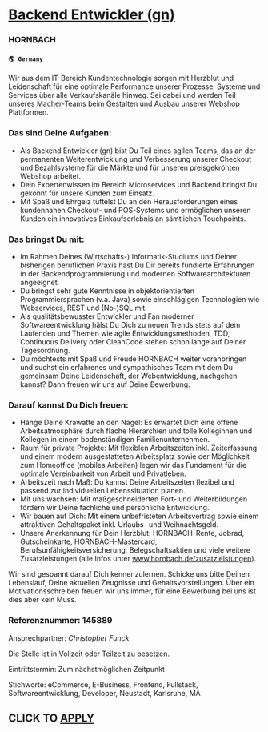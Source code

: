 # [Backend Entwickler (gn)](https://www.remotewlb.com/apply/backend-entwickler-gn)  
### HORNBACH  
#### `🌎 Germany`  

Wir aus dem IT-Bereich Kundentechnologie sorgen mit Herzblut und Leidenschaft für eine optimale Performance unserer Prozesse, Systeme und Services über alle Verkaufskanäle hinweg. Sei dabei und werden Teil unseres Macher-Teams beim Gestalten und Ausbau unserer Webshop Plattformen.

### Das sind Deine Aufgaben:

  * Als Backend Entwickler (gn) bist Du Teil eines agilen Teams, das an der permanenten Weiterentwicklung und Verbesserung unserer Checkout und Bezahlsysteme für die Märkte und für unseren preisgekrönten Webshop arbeitet.
  * Dein Expertenwissen im Bereich Microservices und Backend bringst Du gekonnt für unsere Kunden zum Einsatz.
  * Mit Spaß und Ehrgeiz tüftelst Du an den Herausforderungen eines kundennahen Checkout- und POS-Systems und ermöglichen unseren Kunden ein innovatives Einkaufserlebnis an sämtlichen Touchpoints.

### Das bringst Du mit:

  * Im Rahmen Deines (Wirtschafts-) Informatik-Studiums und Deiner bisherigen beruflichen Praxis hast Du Dir bereits fundierte Erfahrungen in der Backendprogrammierung und modernen Softwarearchitekturen angeeignet.
  * Du bringst sehr gute Kenntnisse in objektorientierten Programmiersprachen (v.a. Java) sowie einschlägigen Technologien wie Webservices, REST und (No-)SQL mit.
  * Als qualitätsbewusster Entwickler und Fan moderner Softwareentwicklung hälst Du Dich zu neuen Trends stets auf dem Laufenden und Themen wie agile Entwicklungsmethoden, TDD, Continuous Delivery oder CleanCode stehen schon lange auf Deiner Tagesordnung.
  * Du möchtests mit Spaß und Freude HORNBACH weiter voranbringen und suchst ein erfahrenes und sympathisches Team mit dem Du gemeinsam Deine Leidenschaft, der Webentwicklung, nachgehen kannst? Dann freuen wir uns auf Deine Bewerbung.

### Darauf kannst Du Dich freuen:

  * Hänge Deine Krawatte an den Nagel: Es erwartet Dich eine offene Arbeitsatmosphäre durch flache Hierarchien und tolle Kolleginnen und Kollegen in einem bodenständigen Familienunternehmen.
  * Raum für private Projekte: Mit flexiblen Arbeitszeiten inkl. Zeiterfassung und einem modern ausgestatteten Arbeitsplatz sowie der Möglichkeit zum Homeoffice (mobiles Arbeiten) legen wir das Fundament für die optimale Vereinbarkeit von Arbeit und Privatleben.
  * Arbeitszeit nach Maß: Du kannst Deine Arbeitszeiten flexibel und passend zur individuellen Lebenssituation planen.
  * Mit uns wachsen: Mit maßgeschneiderten Fort- und Weiterbildungen fördern wir Deine fachliche und persönliche Entwicklung.
  * Wir bauen auf Dich: Mit einem unbefristeten Arbeitsvertrag sowie einem attraktiven Gehaltspaket inkl. Urlaubs- und Weihnachtsgeld.
  * Unsere Anerkennung für Dein Herzblut: HORNBACH-Rente, Jobrad, Gutscheinkarte, HORNBACH-Mastercard, Berufsunfähigkeitsversicherung, Belegschaftsaktien und viele weitere Zusatzleistungen (alle Infos unter www.hornbach.de/zusatzleistungen).  

Wir sind gespannt darauf Dich kennenzulernen. Schicke uns bitte Deinen Lebenslauf, Deine aktuellen Zeugnisse und Gehaltsvorstellungen. Über ein Motivationsschreiben freuen wir uns immer, für eine Bewerbung bei uns ist dies aber kein Muss.

### Referenznummer: 145889

Ansprechpartner: _Christopher Funck_  
  
Die Stelle ist in Vollzeit oder Teilzeit zu besetzen.  
  
Eintrittstermin: Zum nächstmöglichen Zeitpunkt  
  
Stichworte: eCommerce, E-Business, Frontend, Fullstack, Softwareentwicklung, Developer, Neustadt, Karlsruhe, MA

  
## CLICK TO [APPLY](https://www.remotewlb.com/apply/backend-entwickler-gn)

